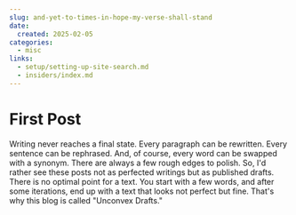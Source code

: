 ```yaml
---
slug: and-yet-to-times-in-hope-my-verse-shall-stand
date:
  created: 2025-02-05
categories:
  - misc
links:
  - setup/setting-up-site-search.md
  - insiders/index.md
---
```

# First Post

Writing never reaches a final state. Every paragraph can be rewritten. Every sentence can be rephrased. And, of course, every word can be swapped with a synonym. There are always a few rough edges to polish. So, I'd rather see these posts not as perfected writings but as published drafts. There is no optimal point for a text. You start with a few words, and after some iterations, end up with a text that looks not perfect but fine. That's why this blog is called "Unconvex Drafts."